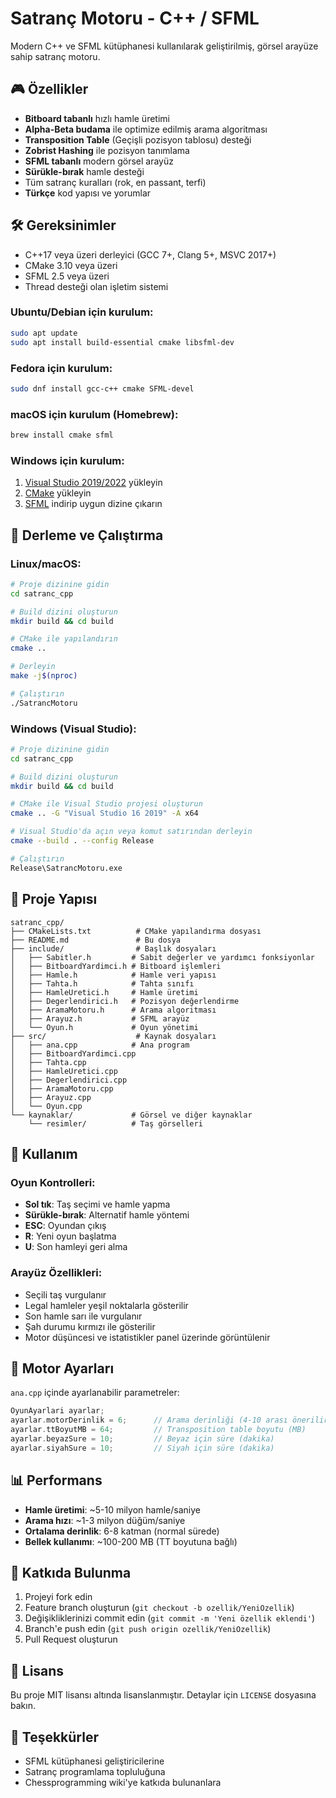 # Satranç Motoru - C++ / SFML

Modern C++ ve SFML kütüphanesi kullanılarak geliştirilmiş, görsel arayüze sahip satranç motoru.

## 🎮 Özellikler

- **Bitboard tabanlı** hızlı hamle üretimi
- **Alpha-Beta budama** ile optimize edilmiş arama algoritması
- **Transposition Table** (Geçişli pozisyon tablosu) desteği
- **Zobrist Hashing** ile pozisyon tanımlama
- **SFML tabanlı** modern görsel arayüz
- **Sürükle-bırak** hamle desteği
- Tüm satranç kuralları (rok, en passant, terfi)
- **Türkçe** kod yapısı ve yorumlar

## 🛠️ Gereksinimler

- C++17 veya üzeri derleyici (GCC 7+, Clang 5+, MSVC 2017+)
- CMake 3.10 veya üzeri
- SFML 2.5 veya üzeri
- Thread desteği olan işletim sistemi

### Ubuntu/Debian için kurulum:
```bash
sudo apt update
sudo apt install build-essential cmake libsfml-dev
```

### Fedora için kurulum:
```bash
sudo dnf install gcc-c++ cmake SFML-devel
```

### macOS için kurulum (Homebrew):
```bash
brew install cmake sfml
```

### Windows için kurulum:
1. [Visual Studio 2019/2022](https://visualstudio.microsoft.com/) yükleyin
2. [CMake](https://cmake.org/download/) yükleyin
3. [SFML](https://www.sfml-dev.org/download.php) indirip uygun dizine çıkarın

## 🚀 Derleme ve Çalıştırma

### Linux/macOS:
```bash
# Proje dizinine gidin
cd satranc_cpp

# Build dizini oluşturun
mkdir build && cd build

# CMake ile yapılandırın
cmake ..

# Derleyin
make -j$(nproc)

# Çalıştırın
./SatrancMotoru
```

### Windows (Visual Studio):
```bash
# Proje dizinine gidin
cd satranc_cpp

# Build dizini oluşturun
mkdir build && cd build

# CMake ile Visual Studio projesi oluşturun
cmake .. -G "Visual Studio 16 2019" -A x64

# Visual Studio'da açın veya komut satırından derleyin
cmake --build . --config Release

# Çalıştırın
Release\SatrancMotoru.exe
```

## 📁 Proje Yapısı

```
satranc_cpp/
├── CMakeLists.txt          # CMake yapılandırma dosyası
├── README.md               # Bu dosya
├── include/                # Başlık dosyaları
│   ├── Sabitler.h         # Sabit değerler ve yardımcı fonksiyonlar
│   ├── BitboardYardimci.h # Bitboard işlemleri
│   ├── Hamle.h            # Hamle veri yapısı
│   ├── Tahta.h            # Tahta sınıfı
│   ├── HamleUretici.h     # Hamle üretimi
│   ├── Degerlendirici.h   # Pozisyon değerlendirme
│   ├── AramaMotoru.h      # Arama algoritması
│   ├── Arayuz.h           # SFML arayüz
│   └── Oyun.h             # Oyun yönetimi
├── src/                    # Kaynak dosyaları
│   ├── ana.cpp            # Ana program
│   ├── BitboardYardimci.cpp
│   ├── Tahta.cpp
│   ├── HamleUretici.cpp
│   ├── Degerlendirici.cpp
│   ├── AramaMotoru.cpp
│   ├── Arayuz.cpp
│   └── Oyun.cpp
└── kaynaklar/             # Görsel ve diğer kaynaklar
    └── resimler/          # Taş görselleri
```

## 🎯 Kullanım

### Oyun Kontrolleri:
- **Sol tık**: Taş seçimi ve hamle yapma
- **Sürükle-bırak**: Alternatif hamle yöntemi
- **ESC**: Oyundan çıkış
- **R**: Yeni oyun başlatma
- **U**: Son hamleyi geri alma

### Arayüz Özellikleri:
- Seçili taş vurgulanır
- Legal hamleler yeşil noktalarla gösterilir
- Son hamle sarı ile vurgulanır
- Şah durumu kırmızı ile gösterilir
- Motor düşüncesi ve istatistikler panel üzerinde görüntülenir

## 🔧 Motor Ayarları

`ana.cpp` içinde ayarlanabilir parametreler:

```cpp
OyunAyarlari ayarlar;
ayarlar.motorDerinlik = 6;      // Arama derinliği (4-10 arası önerilir)
ayarlar.ttBoyutMB = 64;         // Transposition table boyutu (MB)
ayarlar.beyazSure = 10;         // Beyaz için süre (dakika)
ayarlar.siyahSure = 10;         // Siyah için süre (dakika)
```

## 📊 Performans

- **Hamle üretimi**: ~5-10 milyon hamle/saniye
- **Arama hızı**: ~1-3 milyon düğüm/saniye
- **Ortalama derinlik**: 6-8 katman (normal sürede)
- **Bellek kullanımı**: ~100-200 MB (TT boyutuna bağlı)

## 🤝 Katkıda Bulunma

1. Projeyi fork edin
2. Feature branch oluşturun (`git checkout -b ozellik/YeniOzellik`)
3. Değişikliklerinizi commit edin (`git commit -m 'Yeni özellik eklendi'`)
4. Branch'e push edin (`git push origin ozellik/YeniOzellik`)
5. Pull Request oluşturun

## 📝 Lisans

Bu proje MIT lisansı altında lisanslanmıştır. Detaylar için `LICENSE` dosyasına bakın.

## 🙏 Teşekkürler

- SFML kütüphanesi geliştiricilerine
- Satranç programlama topluluğuna
- Chessprogramming wiki'ye katkıda bulunanlara